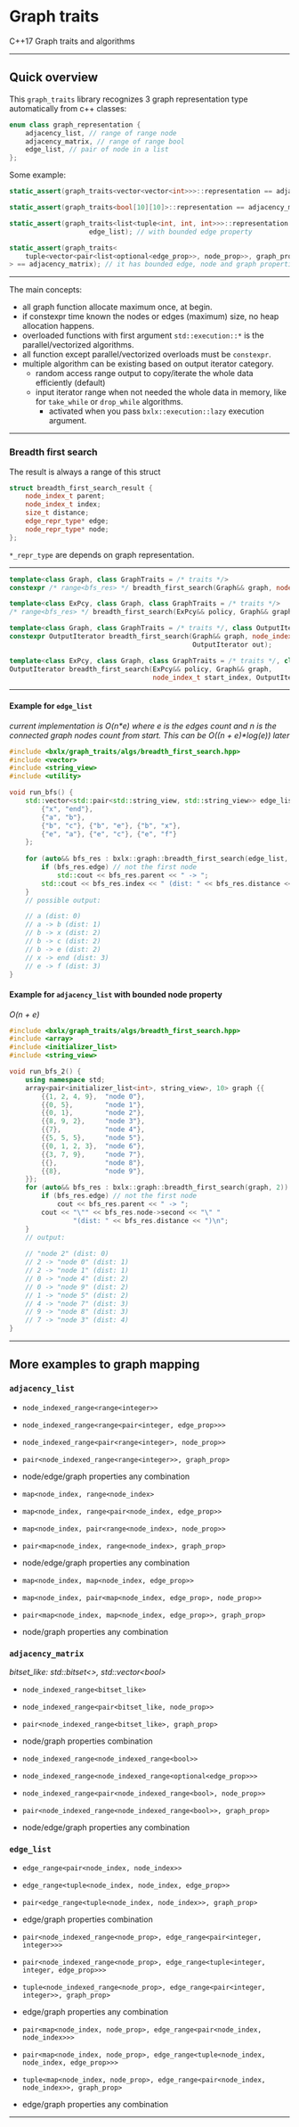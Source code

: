 # Graph traits
C++17 Graph traits and algorithms

---

## Quick overview

This `graph_traits` library recognizes 3 graph representation type automatically from c++ classes:
```cpp
enum class graph_representation {
    adjacency_list, // range of range node
    adjacency_matrix, // range of range bool
    edge_list, // pair of node in a list
};
```


Some example:
```cpp
static_assert(graph_traits<vector<vector<int>>>::representation == adjacency_list);

static_assert(graph_traits<bool[10][10]>::representation == adjacency_matrix);

static_assert(graph_traits<list<tuple<int, int, int>>>::representation == 
                    edge_list); // with bounded edge property

static_assert(graph_traits<
    tuple<vector<pair<list<optional<edge_prop>>, node_prop>>, graph_prop>
> == adjacency_matrix); // it has bounded edge, node and graph properties
```

---

The main concepts:
- all graph function allocate maximum once, at begin.
- if constexpr time known the nodes or edges (maximum) size, no heap allocation happens.
- overloaded functions with first argument `std::execution::*` is the parallel/vectorized algorithms.
- all function except parallel/vectorized overloads must be `constexpr`.
- multiple algorithm can be existing based on output iterator category.
  - random access range output to copy/iterate the whole data efficiently (default)
  - input iterator range when not needed the whole data in memory, like for `take_while` or `drop_while` algorithms.
    - activated when you pass `bxlx::execution::lazy` execution argument.


---


### Breadth first search

The result is always a range of this struct

```cpp
struct breadth_first_search_result {
    node_index_t parent;
    node_index_t index;
    size_t distance;
    edge_repr_type* edge;
    node_repr_type* node;
};
```

`*_repr_type` are depends on graph representation.

---

```cpp
template<class Graph, class GraphTraits = /* traits */>
constexpr /* range<bfs_res> */ breadth_first_search(Graph&& graph, node_index_t start_index);

template<class ExPcy, class Graph, class GraphTraits = /* traits */>
/* range<bfs_res> */ breadth_first_search(ExPcy&& policy, Graph&& graph, node_index_t start_index);

template<class Graph, class GraphTraits = /* traits */, class OutputIterator>
constexpr OutputIterator breadth_first_search(Graph&& graph, node_index_t start_index, 
                                              OutputIterator out);

template<class ExPcy, class Graph, class GraphTraits = /* traits */, class OutputIterator>
OutputIterator breadth_first_search(ExPcy&& policy, Graph&& graph, 
                                    node_index_t start_index, OutputIterator out);
```

---

#### Example for `edge_list`

*current implementation is O(n\*e) where e is the edges count and n is the connected graph nodes count from start. This can be O((n + e)\*log(e)) later*

```cpp
#include <bxlx/graph_traits/algs/breadth_first_search.hpp>
#include <vector>
#include <string_view>
#include <utility>

void run_bfs() {
    std::vector<std::pair<std::string_view, std::string_view>> edge_list {
        {"x", "end"},
        {"a", "b"},
        {"b", "c"}, {"b", "e"}, {"b", "x"},
        {"e", "a"}, {"e", "c"}, {"e", "f"}
    }; 
    
    for (auto&& bfs_res : bxlx::graph::breadth_first_search(edge_list, "a")) {
        if (bfs_res.edge) // not the first node
            std::cout << bfs_res.parent << " -> ";
        std::cout << bfs_res.index << " (dist: " << bfs_res.distance << ")\n";
    }
    // possible output: 

    // a (dist: 0)
    // a -> b (dist: 1)
    // b -> x (dist: 2)
    // b -> c (dist: 2)
    // b -> e (dist: 2)
    // x -> end (dist: 3)
    // e -> f (dist: 3)
}
```

#### Example for `adjacency_list` with bounded node property

*O(n + e)*

```cpp
#include <bxlx/graph_traits/algs/breadth_first_search.hpp>
#include <array>
#include <initializer_list>
#include <string_view>

void run_bfs_2() {
    using namespace std;
    array<pair<initializer_list<int>, string_view>, 10> graph {{
        {{1, 2, 4, 9},  "node 0"},
        {{0, 5},        "node 1"},
        {{0, 1},        "node 2"},
        {{8, 9, 2},     "node 3"},
        {{7},           "node 4"},
        {{5, 5, 5},     "node 5"},
        {{0, 1, 2, 3},  "node 6"},
        {{3, 7, 9},     "node 7"},
        {{},            "node 8"},
        {{8},           "node 9"},
    }};
    for (auto&& bfs_res : bxlx::graph::breadth_first_search(graph, 2)) {
        if (bfs_res.edge) // not the first node
            cout << bfs_res.parent << " -> ";
        cout << "\"" << bfs_res.node->second << "\" "
                "(dist: " << bfs_res.distance << ")\n";
    }
    // output:
    
    // "node 2" (dist: 0)
    // 2 -> "node 0" (dist: 1)
    // 2 -> "node 1" (dist: 1)
    // 0 -> "node 4" (dist: 2)
    // 0 -> "node 9" (dist: 2)
    // 1 -> "node 5" (dist: 2)
    // 4 -> "node 7" (dist: 3)
    // 9 -> "node 8" (dist: 3)
    // 7 -> "node 3" (dist: 4)
}
```


---

## More examples to graph mapping

### `adjacency_list`

- `node_indexed_range<range<integer>>`
- `node_indexed_range<range<pair<integer, edge_prop>>>`
- `node_indexed_range<pair<range<integer>, node_prop>>`
- `pair<node_indexed_range<range<integer>>, graph_prop>`
- node/edge/graph properties any combination


- `map<node_index, range<node_index>`
- `map<node_index, range<pair<node_index, edge_prop>>`
- `map<node_index, pair<range<node_index>, node_prop>>`
- `pair<map<node_index, range<node_index>, graph_prop>`
- node/edge/graph properties any combination


- `map<node_index, map<node_index, edge_prop>>`
- `map<node_index, pair<map<node_index, edge_prop>, node_prop>>`
- `pair<map<node_index, map<node_index, edge_prop>>, graph_prop>`
- node/graph properties any combination

### `adjacency_matrix`

*bitset_like: std::bitset<>, std::vector&lt;bool&gt;*

- `node_indexed_range<bitset_like>`
- `node_indexed_range<pair<bitset_like, node_prop>>`
- `pair<node_indexed_range<bitset_like>, graph_prop>`
- node/graph properties combination


- `node_indexed_range<node_indexed_range<bool>>`
- `node_indexed_range<node_indexed_range<optional<edge_prop>>>`
- `node_indexed_range<pair<node_indexed_range<bool>, node_prop>>`
- `pair<node_indexed_range<node_indexed_range<bool>>, graph_prop>`
- node/edge/graph properties any combination

### `edge_list`

- `edge_range<pair<node_index, node_index>>`
- `edge_range<tuple<node_index, node_index, edge_prop>>`
- `pair<edge_range<tuple<node_index, node_index>>, graph_prop>`
- edge/graph properties combination


- `pair<node_indexed_range<node_prop>, edge_range<pair<integer, integer>>>`
- `pair<node_indexed_range<node_prop>, edge_range<tuple<integer, integer, edge_prop>>>`
- `tuple<node_indexed_range<node_prop>, edge_range<pair<integer, integer>>, graph_prop>`
- edge/graph properties any combination


- `pair<map<node_index, node_prop>, edge_range<pair<node_index, node_index>>>`
- `pair<map<node_index, node_prop>, edge_range<tuple<node_index, node_index, edge_prop>>>`
- `tuple<map<node_index, node_prop>, edge_range<pair<node_index, node_index>>, graph_prop>`
- edge/graph properties any combination

---

